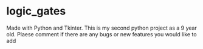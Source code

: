 # logic_gates
Made with Python and Tkinter. This is my second python project as a 9 year old. Plaese comment if there are any bugs or new features you would like to add
